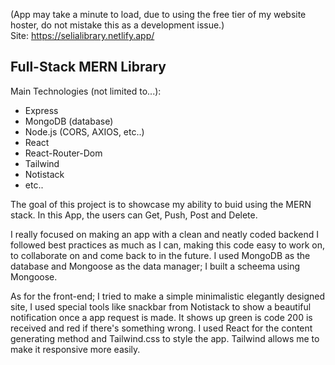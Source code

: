 (App may take a minute to load, due to using the free tier 
of my website hoster, do not mistake this as a development issue.) <br/>
Site: https://selialibrary.netlify.app/

<h2>Full-Stack MERN Library </h2>

Main Technologies (not limited to...): 
- Express <br/>
- MongoDB (database) <br/>
- Node.js (CORS, AXIOS, etc..) <br/>
- React <br/>
- React-Router-Dom <br/>
- Tailwind <br/>
- Notistack
- etc.. <br/>


The goal of this project is to showcase my ability to buid
using the MERN stack. In this App, the users can Get, Push, Post and Delete. <br/>

I really focused on making an app with a clean and neatly coded backend
I followed best practices as much as I can, making this code easy to work on,
to collaborate on and come back to in the future. I used MongoDB as the database
and Mongoose as the data manager; I built a scheema using Mongoose. <br/>

As for the front-end; I tried to make a simple minimalistic elegantly designed site, 
I used special tools like snackbar from Notistack to show a beautiful notification once
a app request is made. It shows up green is code 200 is received and red if there's something wrong. 
I used React for the content generating method and Tailwind.css to style the app. Tailwind allows 
me to make it responsive more easily. 
